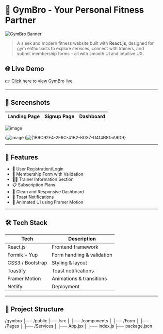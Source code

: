 # 💪 GymBro - Your Personal Fitness Partner

![GymBro Banner](https://your-banner-url-if-any.com)

> A sleek and modern fitness website built with **React.js**, designed for gym enthusiasts to explore services, connect with trainers, and submit membership forms – all with smooth UI and intuitive UX.

## 🌐 Live Demo

👉 [Click here to view GymBro live](https://gymbrovijay.netlify.app/)

---

## 📸 Screenshots

| Landing Page | Signup Page | Dashboard |
|-----------|-------------|-----------|
 ![image](https://github.com/user-attachments/assets/0a65e137-76df-45ed-9c84-4d69bfc6e304)

(![image](https://github.com/user-attachments/assets/081735f5-c024-47df-b943-85c60361e8bf)
(![{1B9C92F4-2F9C-41B2-BD37-D414B815A9D9}](https://github.com/user-attachments/assets/4d0b60de-4a53-49bc-a45a-945f1a965f7a)

---

## 🚀 Features

- 🔐 User Registration/Login
- 🧾 Membership Form with Validation
- 🧑‍🏫 Trainer Information Section
- 📋 Subscription Plans
- 🎯 Clean and Responsive Dashboard
- 💬 Toast Notifications
- 🎨 Animated UI using Framer Motion

---

## 🛠️ Tech Stack

| Tech        | Description                    |
|-------------|--------------------------------|
| React.js    | Frontend framework             |
| Formik + Yup | Form handling & validation    |
| CSS3 / Bootstrap | Styling & layout         |
| Toastify    | Toast notifications            |
| Framer Motion | Animations & transitions     |
| Netlify     | Deployment                     |

---

## 🧭 Project Structure

/gymbro
├── /public
├── /src
│ ├── /components
│ ├── /Form
│ ├── /Pages
│ ├── /Services
│ ├── App.jsx
│ ├── index.js
├── package.json
